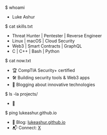 $ whoami
- Luke Ashur

$ cat skills.txt
- Threat Hunter | Pentester | Reverse Engineer
- Linux | macOS | Cloud Security
- Web3 | Smart Contracts | GraphQL
- C | C++ | Bash | Python

$ cat now.txt
- 🏆 CompTIA Security+ certified
- 🛠 Building security tools & Web3 apps
- 📖 Blogging about innovative technologies

$ ls -la projects/
- 🔗

$ ping lukeashur.github.io
- 📢 Blog: [lukeashur.github.io](https://lukeashur.github.io)  
- 📬 Connect: [X](http://x.com/Luke_Ashur)

